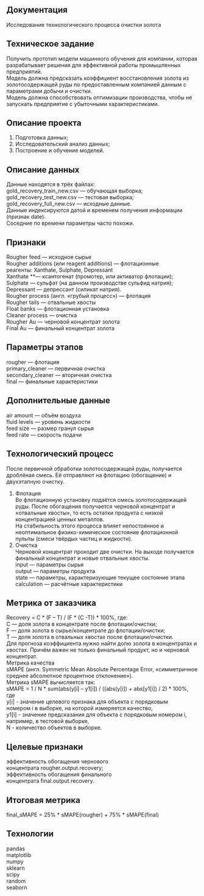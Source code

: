 
Документация
---------------------
Исследование технологического процесса очистки золота

Техническое задание
------------------------------
Получить  прототип модели машинного обучения для компании, которая разрабатывает решения для эффективной работы промышленных предприятий.  
Модель должна предсказать коэффициент восстановления золота из золотосодержащей руды по предоставленным компанией данным с параметрами добычи и очистки.  
Модель должна способствовать оптимизации производства, чтобы не запускать предприятие с убыточными характеристиками.

Описание проекта
--------------------------
1. Подготовка данных;
2. Исследовательский анализ данных;
3. Построение и обучение моделей.

Описание данных
-------------------------
Данные находятся в трёх файлах:  
gold_recovery_train_new.csv — обучающая выборка;  
gold_recovery_test_new.csv — тестовая выборка;  
gold_recovery_full_new.csv — исходные данные.  
Данные индексируются датой и временем получения информации (признак date).  
Соседние по времени параметры часто похожи.

Признаки 
--------------
Rougher feed — исходное сырье  
Rougher additions (или reagent additions) — флотационные реагенты: Xanthate, Sulphate, Depressant  
Xanthate **— ксантогенат (промотер, или активатор флотации);  
Sulphate — сульфат (на данном производстве сульфид натрия);  
Depressant — депрессант (силикат натрия).  
Rougher process (англ. «грубый процесс») — флотация  
Rougher tails — отвальные хвосты  
Float banks — флотационная установка  
Cleaner process — очистка  
Rougher Au — черновой концентрат золота  
Final Au — финальный концентрат золота

Параметры этапов
--------------------------
rougher — флотация  
primary_cleaner — первичная очистка  
secondary_cleaner — вторичная очистка  
final — финальные характеристики	

Дополнительные данные
------------------------------------
air amount — объём воздуха  
fluid levels — уровень жидкости  
feed size — размер гранул сырья  
feed rate — скорость подачи  

Технологический процесс
------------------------------------
После первичной обработки золотосодержащей руды, получается дроблёная смесь. Её отправляют на флотацию (обогащение) и двухэтапную очистку.  
1. Флотация  
Во флотационную установку подаётся смесь золотосодержащей руды. После обогащения получается черновой концентрат и «отвальные хвосты», то есть остатки продукта с низкой концентрацией ценных металлов.  
На стабильность этого процесса влияет непостоянное и неоптимальное физико-химическое состояние флотационной пульпы (смеси твёрдых частиц и жидкости).
2. Очистка  
Черновой концентрат проходит две очистки. На выходе получается финальный концентрат и новые отвальные хвосты.  
input — параметры сырья  
output — параметры продукта  
state — параметры, характеризующие текущее состояние этапа  
calculation — расчётные характеристики

Метрика от заказчика
-------------------------------
Recovery = C * (F – T) /  (F * (C -T)) * 100%, где:  
C — доля золота в концентрате после флотации/очистки;  
F — доля золота в сырье/концентрате до флотации/очистки;  
T — доля золота в отвальных хвостах после флотации/очистки.  
Для прогноза коэффициента нужно найти долю золота в концентратах и хвостах. Причём важен не только финальный продукт, но и черновой концентрат.  
Метрика качества  
sMAPE (англ. Symmetric Mean Absolute Percentage Error, «симметричное среднее абсолютное процентное отклонение»).  
Метрика sMAPE вычисляется так:  
sMAPE = 1 / N * sum(abs(y[i] – y1[i]) / ((abs(y[i]) + abs[y1[i]) / 2) * 100%, где  
y[i] - значение целевого признака для объекта с порядковым номером i в выборке, на которой измеряется качество,  
y1[i] - значение предсказания для объекта с порядковым номером i, например, в тестовой выборке,   
N - количество объектов в выборке.

Целевые признаки
---------------------------
эффективность обогащения чернового концентрата rougher.output.recovery;  
эффективность обогащения финального концентрата final.output.recovery.

Итоговая метрика
----------------
final_sMAPE = 25% * sMAPE(rougher) + 75% * sMAPE(final)

Технологии
-----------
pandas  
matplotlib  
numpy  
sklearn  
scipy  
random  
seaborn  